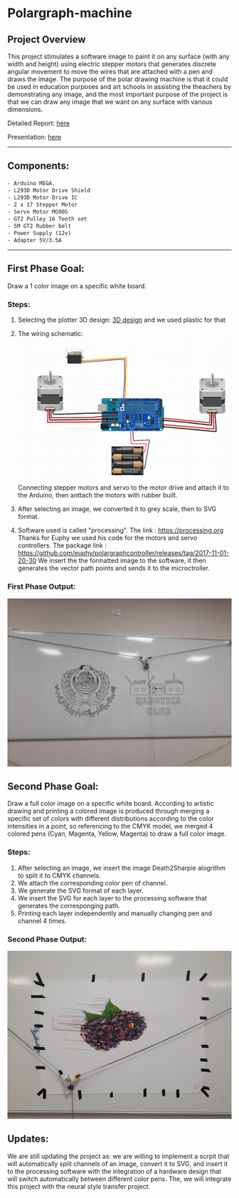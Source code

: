 # Polargraph-machine

## Project Overview

This project stimulates a software image to paint it on any surface (with any width and height) using electric stepper motors that generates discrete angular movement to move the wires that are attached with a pen and draws the image.
The purpose of the polar drawing machine is that it could be used in education purposes and art schools in assisting the theachers by demonstrating any image, and the most important purpose of the project is that we can draw any image that we want on any surface with various dimensions.

Detailed Report: [here](https://github.com/NaNo211/Polargraph-machine/blob/db20860e17724f7c4718f5ae097af7a70a877486/202104091545%20Plotter%20Drawing%20Robot-converted.pdf)

Presentation: [here](https://github.com/NaNo211/Polargraph-machine/blob/db20860e17724f7c4718f5ae097af7a70a877486/polargraph-final-presentation.pptx)

---

## Components:

    - Arduino MEGA.
    - L293D Motor Drive Shield
    - L293D Motor Drive IC
    - 2 x 17 Stepper Motor
    - Servo Motor MG90S
    - GT2 Pulley 16 Teeth set
    - 5M GT2 Rubber belt
    - Power Supply (12v)
    - Adapter 5V/3.5A

---

## First Phase Goal:
Draw a 1 color image on a specific white board.

### Steps:
1. Selecting the plotter 3D design: [3D design](https://www.thingiverse.com/thing:2371117/files) and we used plastic for that

    
3. The wiring schematic: ![this is an image](https://github.com/NaNo211/Polargraph-machine/blob/main/Polargraph-scematic.png)
   Connecting stepper motors and servo to the motor drive and attach it to the Arduino, then anttach the motors with rubber built. 
   
5. After selecting an image, we converted it to grey scale, then to SVG format.
   
4. Software used is called "processing". The link : https://processing.org 
    Thanks for Euphy we used his code for the motors and servo controllers. The package link : https://github.com/euphy/polargraphcontroller/releases/tag/2017-11-01-20-30
    We insert the the formatted image to the software, it then generates the vector path points and sends it to the microctroller.


### First Phase Output:
![this is an image](https://github.com/NaNo211/Polargraph-machine/blob/main/images/first_phase/2.jpeg)


## Second Phase Goal:
 Draw a full color image on a specific white board. According to artistic drawing and printing a colored image is produced through merging a specific set of colors with different distributions according to the color intensities in a point, so referencing to the CMYK model, we merged 4 colored pens (Cyan, Magenta, Yellow, Magenta) to draw a full color image.


### Steps:

1. After selecting an image, we insert the image Death2Sharpie alogrithm to split it to CMYK channels.
2. We attach the corresponding color pen of channel.
3. We generate the SVG format of each layer.
4. We insert the SVG for each layer to the processing software that generates the corresponging path.
5. Printing each layer independently and manually changing pen and channel 4 times.

### Second Phase Output:

![this is an image](https://github.com/NaNo211/Polargraph-machine/blob/main/images/second_phase/4.jpeg)


## Updates:
We are still updating the project as:
we are willing to implement a scrpit that will automatically split channels of an image, convert it to SVG, and insert it to the processing software with the integration of a hardware design that will switch automatically between different color pens.
The, we will integrate this project with the neural style transfer project.


